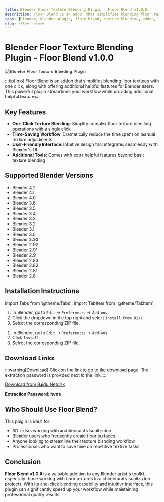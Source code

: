 ```yaml
---
title: Blender Floor Texture Blending Plugin - Floor Blend v1.0.0
description: Floor Blend is an addon that simplifies blending floor textures with one click, along with offering additional helpful features for Blender users. This powerful plugin streamlines your workflow while providing additional helpful features.
tags: [blender, blender plugin, floor blend, texture blending, addon, 3d software, cg tools]
slug: /floor-blend
---
```


<!--First Part-This is Title -->
# Blender Floor Texture Blending Plugin - Floor Blend v1.0.0

<!--Second Part-This is First Banner -->
![Blender Floor Texture Blending Plugin](https://www.gfxcamp.com/wp-content/uploads/2025/09/Floor-Blend.jpg)

:::tip[info]
Floor Blend is an addon that simplifies blending floor textures with one click, along with offering additional helpful features for Blender users. This powerful plugin streamlines your workflow while providing additional helpful features.
:::

## Key Features

- **One-Click Texture Blending**: Simplify complex floor texture blending operations with a single click
- **Time-Saving Workflow**: Dramatically reduce the time spent on manual texture adjustments
- **User-Friendly Interface**: Intuitive design that integrates seamlessly with Blender's UI
- **Additional Tools**: Comes with extra helpful features beyond basic texture blending

## Supported Blender Versions

- Blender 4.2
- Blender 4.1
- Blender 4.0
- Blender 3.6
- Blender 3.5
- Blender 3.4
- Blender 3.3
- Blender 3.2
- Blender 3.1
- Blender 3.0
- Blender 2.93
- Blender 2.92
- Blender 2.91
- Blender 2.9
- Blender 2.83
- Blender 2.82
- Blender 2.81
- Blender 2.8

## Installation Instructions

import Tabs from '@theme/Tabs';
import TabItem from '@theme/TabItem';

<Tabs>
  <TabItem value="blender-4.1+" label="Blender 4.1 and Later" default>
    <ol>
      <li>In Blender, go to <code>Edit</code> → <code>Preferences</code> → <code>Add-ons</code>.</li>
      <li>Click the dropdown in the top right and select <code>Install from Disk</code>.</li>
      <li>Select the corresponding ZIP file.</li>
    </ol>
  </TabItem>
  <TabItem value="blender-4.0-" label="Blender 4.0 and Earlier">
    <ol>
      <li>In Blender, go to <code>Edit</code> → <code>Preferences</code> → <code>Add-ons</code>.</li>
      <li>Click <code>Install</code>.</li>
      <li>Select the corresponding ZIP file.</li>
    </ol>
  </TabItem>
</Tabs>

<!-- The Last Part-Download -->
## Download Links
:::warning[Download]
Click on the link to go to the download page. The extraction password is provided next to the link.
:::

[Download from Baidu Netdisk](https://pan.baidu.com/s/1AXR1F2v-JKOhzTL1Du97kw?pwd=hvne)

**Extraction Password: hvne**

## Who Should Use Floor Blend?

This plugin is ideal for:
- 3D artists working with architectural visualization
- Blender users who frequently create floor surfaces
- Anyone looking to streamline their texture blending workflow
- Professionals who want to save time on repetitive texture tasks

## Conclusion

**Floor Blend v1.0.0** is a valuable addition to any Blender artist's toolkit, especially those working with floor textures in architectural visualization projects. With its one-click blending capability and intuitive interface, this plugin can significantly speed up your workflow while maintaining professional quality results.